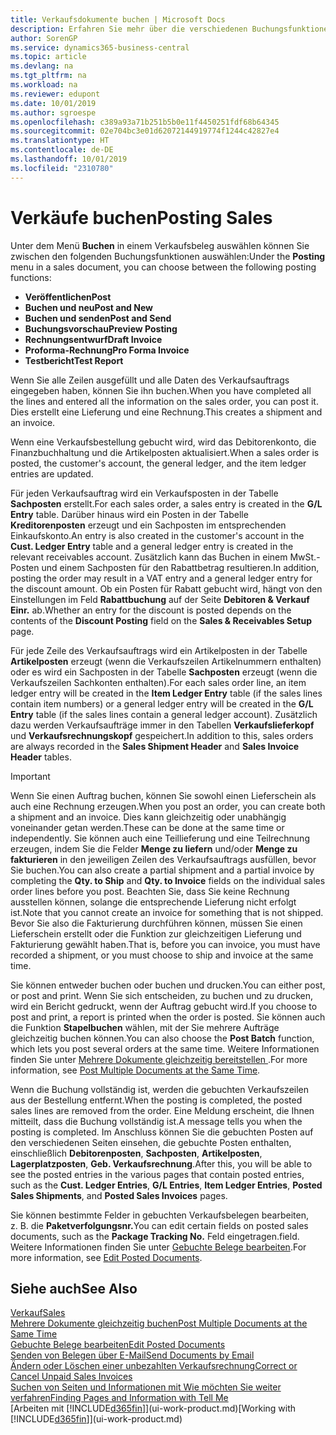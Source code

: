 ```yaml
---
title: Verkaufsdokumente buchen | Microsoft Docs
description: Erfahren Sie mehr über die verschiedenen Buchungsfunktionen zum Buchen von Verkaufsbelegen und wie Sie gebuchte Belege aktualisieren können.
author: SorenGP
ms.service: dynamics365-business-central
ms.topic: article
ms.devlang: na
ms.tgt_pltfrm: na
ms.workload: na
ms.reviewer: edupont
ms.date: 10/01/2019
ms.author: sgroespe
ms.openlocfilehash: c389a93a71b251b5b0e11f4450251fdf68b64345
ms.sourcegitcommit: 02e704bc3e01d62072144919774f1244c42827e4
ms.translationtype: HT
ms.contentlocale: de-DE
ms.lasthandoff: 10/01/2019
ms.locfileid: "2310780"
---
```

# <a name="posting-sales"></a><span data-ttu-id="6f261-103">Verkäufe buchen</span><span class="sxs-lookup"><span data-stu-id="6f261-103">Posting Sales</span></span>
<span data-ttu-id="6f261-104">Unter dem Menü **Buchen** in einem Verkaufsbeleg auswählen können Sie zwischen den folgenden Buchungsfunktionen auswählen:</span><span class="sxs-lookup"><span data-stu-id="6f261-104">Under the **Posting** menu in a sales document, you can choose between the following posting functions:</span></span>

* <span data-ttu-id="6f261-105">**Veröffentlichen**</span><span class="sxs-lookup"><span data-stu-id="6f261-105">**Post**</span></span>
* <span data-ttu-id="6f261-106">**Buchen und neu**</span><span class="sxs-lookup"><span data-stu-id="6f261-106">**Post and New**</span></span>
* <span data-ttu-id="6f261-107">**Buchen und senden**</span><span class="sxs-lookup"><span data-stu-id="6f261-107">**Post and Send**</span></span>
* <span data-ttu-id="6f261-108">**Buchungsvorschau**</span><span class="sxs-lookup"><span data-stu-id="6f261-108">**Preview Posting**</span></span>
* <span data-ttu-id="6f261-109">**Rechnungsentwurf**</span><span class="sxs-lookup"><span data-stu-id="6f261-109">**Draft Invoice**</span></span>
* <span data-ttu-id="6f261-110">**Proforma-Rechnung**</span><span class="sxs-lookup"><span data-stu-id="6f261-110">**Pro Forma Invoice**</span></span>
* <span data-ttu-id="6f261-111">**Testbericht**</span><span class="sxs-lookup"><span data-stu-id="6f261-111">**Test Report**</span></span>

<span data-ttu-id="6f261-112">Wenn Sie alle Zeilen ausgefüllt und alle Daten des Verkaufsauftrags eingegeben haben, können Sie ihn buchen.</span><span class="sxs-lookup"><span data-stu-id="6f261-112">When you have completed all the lines and entered all the information on the sales order, you can post it.</span></span> <span data-ttu-id="6f261-113">Dies erstellt eine Lieferung und eine Rechnung.</span><span class="sxs-lookup"><span data-stu-id="6f261-113">This creates a shipment and an invoice.</span></span>

<span data-ttu-id="6f261-114">Wenn eine Verkaufsbestellung gebucht wird, wird das Debitorenkonto, die Finanzbuchhaltung und die Artikelposten aktualisiert.</span><span class="sxs-lookup"><span data-stu-id="6f261-114">When a sales order is posted, the customer's account, the general ledger, and the item ledger entries are updated.</span></span>

<span data-ttu-id="6f261-115">Für jeden Verkaufsauftrag wird ein Verkaufsposten in der Tabelle **Sachposten** erstellt.</span><span class="sxs-lookup"><span data-stu-id="6f261-115">For each sales order, a sales entry is created in the **G/L Entry** table.</span></span> <span data-ttu-id="6f261-116">Darüber hinaus wird ein Posten in der Tabelle **Kreditorenposten** erzeugt und ein Sachposten im entsprechenden Einkaufskonto.</span><span class="sxs-lookup"><span data-stu-id="6f261-116">An entry is also created in the customer's account in the **Cust. Ledger Entry** table and a general ledger entry is created in the relevant receivables account.</span></span> <span data-ttu-id="6f261-117">Zusätzlich kann das Buchen in einem MwSt.-Posten und einem Sachposten für den Rabattbetrag resultieren.</span><span class="sxs-lookup"><span data-stu-id="6f261-117">In addition, posting the order may result in a VAT entry and a general ledger entry for the discount amount.</span></span> <span data-ttu-id="6f261-118">Ob ein Posten für Rabatt gebucht wird, hängt von den Einstellungen im Feld **Rabattbuchung** auf der Seite **Debitoren & Verkauf Einr.** ab.</span><span class="sxs-lookup"><span data-stu-id="6f261-118">Whether an entry for the discount is posted depends on the contents of the **Discount Posting** field on the **Sales & Receivables Setup** page.</span></span>

<span data-ttu-id="6f261-119">Für jede Zeile des Verkaufsauftrags wird ein Artikelposten in der Tabelle **Artikelposten** erzeugt (wenn die Verkaufszeilen Artikelnummern enthalten) oder es wird ein Sachposten in der Tabelle **Sachposten** erzeugt (wenn die Verkaufszeilen Sachkonten enthalten).</span><span class="sxs-lookup"><span data-stu-id="6f261-119">For each sales order line, an item ledger entry will be created in the **Item Ledger Entry** table (if the sales lines contain item numbers) or a general ledger entry will be created in the **G/L Entry** table (if the sales lines contain a general ledger account).</span></span> <span data-ttu-id="6f261-120">Zusätzlich dazu werden Verkaufsaufträge immer in den Tabellen **Verkaufslieferkopf** und **Verkaufsrechnungskopf** gespeichert.</span><span class="sxs-lookup"><span data-stu-id="6f261-120">In addition to this, sales orders are always recorded in the **Sales Shipment Header** and **Sales Invoice Header** tables.</span></span>

> [!IMPORTANT]  
>   <span data-ttu-id="6f261-121">Wenn Sie einen Auftrag buchen, können Sie sowohl einen Lieferschein als auch eine Rechnung erzeugen.</span><span class="sxs-lookup"><span data-stu-id="6f261-121">When you post an order, you can create both a shipment and an invoice.</span></span> <span data-ttu-id="6f261-122">Dies kann gleichzeitig oder unabhängig voneinander getan werden.</span><span class="sxs-lookup"><span data-stu-id="6f261-122">These can be done at the same time or independently.</span></span> <span data-ttu-id="6f261-123">Sie können auch eine Teillieferung und eine Teilrechnung erzeugen, indem Sie die Felder **Menge zu liefern** und/oder **Menge zu fakturieren** in den jeweiligen Zeilen des Verkaufsauftrags ausfüllen, bevor Sie buchen.</span><span class="sxs-lookup"><span data-stu-id="6f261-123">You can also create a partial shipment and a partial invoice by completing the **Qty. to Ship** and **Qty. to Invoice** fields on the individual sales order lines before you post.</span></span> <span data-ttu-id="6f261-124">Beachten Sie, dass Sie keine Rechnung ausstellen können, solange die entsprechende Lieferung nicht erfolgt ist.</span><span class="sxs-lookup"><span data-stu-id="6f261-124">Note that you cannot create an invoice for something that is not shipped.</span></span> <span data-ttu-id="6f261-125">Bevor Sie also die Fakturierung durchführen können, müssen Sie einen Lieferschein erstellt oder die Funktion zur gleichzeitigen Lieferung und Fakturierung gewählt haben.</span><span class="sxs-lookup"><span data-stu-id="6f261-125">That is, before you can invoice, you must have recorded a shipment, or you must choose to ship and invoice at the same time.</span></span>

<span data-ttu-id="6f261-126">Sie können entweder buchen oder buchen und drucken.</span><span class="sxs-lookup"><span data-stu-id="6f261-126">You can either post, or post and print.</span></span> <span data-ttu-id="6f261-127">Wenn Sie sich entscheiden, zu buchen und zu drucken, wird ein Bericht gedruckt, wenn der Auftrag gebucht wird.</span><span class="sxs-lookup"><span data-stu-id="6f261-127">If you choose to post and print, a report is printed when the order is posted.</span></span> <span data-ttu-id="6f261-128">Sie können auch die Funktion **Stapelbuchen** wählen, mit der Sie mehrere Aufträge gleichzeitig buchen können.</span><span class="sxs-lookup"><span data-stu-id="6f261-128">You can also choose the **Post Batch** function, which lets you post several orders at the same time.</span></span> <span data-ttu-id="6f261-129">Weitere Informationen finden Sie unter [Mehrere Dokumente gleichzeitig bereitstellen ](ui-batch-posting.md).</span><span class="sxs-lookup"><span data-stu-id="6f261-129">For more information, see [Post Multiple Documents at the Same Time](ui-batch-posting.md).</span></span>

<span data-ttu-id="6f261-130">Wenn die Buchung vollständig ist, werden die gebuchten Verkaufszeilen aus der Bestellung entfernt.</span><span class="sxs-lookup"><span data-stu-id="6f261-130">When the posting is completed, the posted sales lines are removed from the order.</span></span> <span data-ttu-id="6f261-131">Eine Meldung erscheint, die Ihnen mitteilt, dass die Buchung vollständig ist.</span><span class="sxs-lookup"><span data-stu-id="6f261-131">A message tells you when the posting is completed.</span></span> <span data-ttu-id="6f261-132">Im Anschluss können Sie die gebuchten Posten auf den verschiedenen Seiten einsehen, die gebuchte Posten enthalten, einschließlich **Debitorenposten**, **Sachposten**, **Artikelposten**, **Lagerplatzposten**, **Geb. Verkaufsrechnung**.</span><span class="sxs-lookup"><span data-stu-id="6f261-132">After this, you will be able to see the posted entries in the various pages that contain posted entries, such as the **Cust. Ledger Entries**, **G/L Entries**, **Item Ledger Entries**, **Posted Sales Shipments**, and **Posted Sales Invoices** pages.</span></span>  

<span data-ttu-id="6f261-133">Sie können bestimmte Felder in gebuchten Verkaufsbelegen bearbeiten, z. B. die **Paketverfolgungsnr.**</span><span class="sxs-lookup"><span data-stu-id="6f261-133">You can edit certain fields on posted sales documents, such as the **Package Tracking No.**</span></span> <span data-ttu-id="6f261-134">Feld eingetragen.</span><span class="sxs-lookup"><span data-stu-id="6f261-134">field.</span></span> <span data-ttu-id="6f261-135">Weitere Informationen finden Sie unter [Gebuchte Belege bearbeiten](across-edit-posted-document.md).</span><span class="sxs-lookup"><span data-stu-id="6f261-135">For more information, see [Edit Posted Documents](across-edit-posted-document.md).</span></span>

## <a name="see-also"></a><span data-ttu-id="6f261-136">Siehe auch</span><span class="sxs-lookup"><span data-stu-id="6f261-136">See Also</span></span>
[<span data-ttu-id="6f261-137">Verkauf</span><span class="sxs-lookup"><span data-stu-id="6f261-137">Sales</span></span>](sales-manage-sales.md)  
[<span data-ttu-id="6f261-138">Mehrere Dokumente gleichzeitig buchen</span><span class="sxs-lookup"><span data-stu-id="6f261-138">Post Multiple Documents at the Same Time</span></span>](ui-batch-posting.md)  
[<span data-ttu-id="6f261-139">Gebuchte Belege bearbeiten</span><span class="sxs-lookup"><span data-stu-id="6f261-139">Edit Posted Documents</span></span>](across-edit-posted-document.md)  
[<span data-ttu-id="6f261-140">Senden von Belegen über E-Mail</span><span class="sxs-lookup"><span data-stu-id="6f261-140">Send Documents by Email</span></span>](ui-how-send-documents-email.md)  
[<span data-ttu-id="6f261-141">Ändern oder Löschen einer unbezahlten Verkaufsrechnung</span><span class="sxs-lookup"><span data-stu-id="6f261-141">Correct or Cancel Unpaid Sales Invoices</span></span>](sales-how-correct-cancel-sales-invoice.md)  
[<span data-ttu-id="6f261-142">Suchen von Seiten und Informationen mit Wie möchten Sie weiter verfahren</span><span class="sxs-lookup"><span data-stu-id="6f261-142">Finding Pages and Information with Tell Me</span></span>](ui-search.md)  
<span data-ttu-id="6f261-143">[Arbeiten mit [!INCLUDE[d365fin](includes/d365fin_md.md)]](ui-work-product.md)</span><span class="sxs-lookup"><span data-stu-id="6f261-143">[Working with [!INCLUDE[d365fin](includes/d365fin_md.md)]](ui-work-product.md)</span></span>
